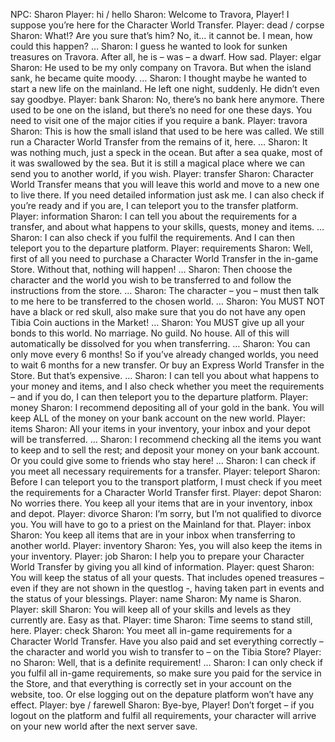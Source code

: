 NPC: Sharon
Player: hi / hello
Sharon: Welcome to Travora, Player! I suppose you’re here for the Character World Transfer.
Player: dead / corpse
Sharon: What!? Are you sure that’s him? No, it… it cannot be. I mean, how could this happen? …
Sharon: I guess he wanted to look for sunken treasures on Travora. After all, he is – was – a dwarf. <sigh> How sad.
Player: elgar
Sharon: <sigh> He used to be my only company on Travora. But when the island sank, he became quite moody. …
Sharon: I thought maybe he wanted to start a new life on the mainland. He left one night, suddenly. He didn’t even say goodbye.
Player: bank
Sharon: No, there’s no bank here anymore. There used to be one on the island, but there’s no need for one these days. You need to visit one of the major cities if you require a bank.
Player: travora
Sharon: This is how the small island that used to be here was called. We still run a Character World Transfer from the remains of it, here. …
Sharon: It was nothing much, just a speck in the ocean. But after a sea quake, most of it was swallowed by the sea. But it is still a magical place where we can send you to another world, if you wish.
Player: transfer
Sharon: Character World Transfer means that you will leave this world and move to a new one to live there. If you need detailed information just ask me. I can also check if you’re ready and if you are, I can teleport you to the transfer platform.
Player: information
Sharon: I can tell you about the requirements for a transfer, and about what happens to your skills, quests, money and items. …
Sharon: I can also check if you fulfil the requirements. And I can then teleport you to the departure platform.
Player: requirements
Sharon: Well, first of all you need to purchase a Character World Transfer in the in-game Store. Without that, nothing will happen! …
Sharon: Then choose the character and the world you wish to be transferred to and follow the instructions from the store. …
Sharon: The character – you – must then talk to me here to be transferred to the chosen world. …
Sharon: You MUST NOT have a black or red skull, also make sure that you do not have any open Tibia Coin auctions in the Market! …
Sharon: You MUST give up all your bonds to this world. No marriage. No guild. No house. All of this will automatically be dissolved for you when transferring. …
Sharon: You can only move every 6 months! So if you’ve already changed worlds, you need to wait 6 months for a new transfer. Or buy an Express World Transfer in the Store. But that’s expensive. …
Sharon: I can tell you about what happens to your money and items, and I also check whether you meet the requirements – and if you do, I can then teleport you to the departure platform.
Player: money
Sharon: I recommend depositing all of your gold in the bank. You will keep ALL of the money on your bank account on the new world.
Player: items
Sharon: All your items in your inventory, your inbox and your depot will be transferred. …
Sharon: I recommend checking all the items you want to keep and to sell the rest; and deposit your money on your bank account. Or you could give some to friends who stay here! …
Sharon: I can check if you meet all necessary requirements for a transfer.
Player: teleport
Sharon: Before I can teleport you to the transport platform, I must check if you meet the requirements for a Character World Transfer first.
Player: depot
Sharon: No worries there. You keep all your items that are in your inventory, inbox and depot.
Player: divorce
Sharon: I’m sorry, but I’m not qualified to divorce you. You will have to go to a priest on the Mainland for that.
Player: inbox
Sharon: You keep all items that are in your inbox when transferring to another world.
Player: inventory
Sharon: Yes, you will also keep the items in your inventory.
Player: job
Sharon: I help you to prepare your Character World Transfer by giving you all kind of information.
Player: quest
Sharon: You will keep the status of all your quests. That includes opened treasures – even if they are not shown in the questlog -, having taken part in events and the status of your blessings.
Player: name
Sharon: My name is Sharon.
Player: skill
Sharon: You will keep all of your skills and levels as they currently are. Easy as that.
Player: time
Sharon: <sigh> Time seems to stand still, here.
Player: check
Sharon: You meet all in-game requirements for a Character World Transfer. Have you also paid and set everything correctly – the character and world you wish to transfer to – on the Tibia Store?
Player: no
Sharon: Well, that is a definite requirement! …
Sharon: I can only check if you fulfil all in-game requirements, so make sure you paid for the service in the Store, and that everything is correctly set in your account on the website, too. Or else logging out on the depature platform won’t have any effect.
Player: bye / farewell
Sharon: Bye-bye, Player! Don’t forget – if you logout on the platform and fulfil all requirements, your character will arrive on your new world after the next server save.